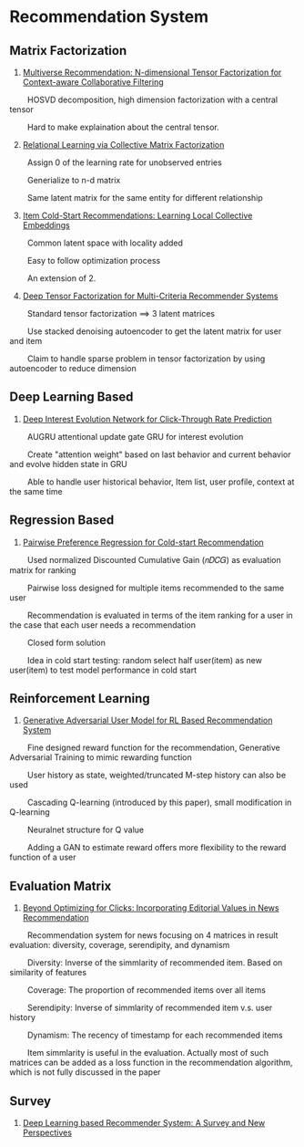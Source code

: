 # Recommendation System

## Matrix Factorization

1. [Multiverse Recommendation: N-dimensional Tensor Factorization for Context-aware Collaborative Filtering](https://xamat.github.io/pubs/karatzoglu-recsys-2010.pdf)

&nbsp; &nbsp; &nbsp; &nbsp; HOSVD decomposition, high dimension factorization with a central tensor

&nbsp; &nbsp; &nbsp; &nbsp; Hard to make explaination about the central tensor.

2. [Relational Learning via Collective Matrix Factorization](http://www.cs.cmu.edu/~ggordon/singh-gordon-kdd-factorization.pdf)

&nbsp; &nbsp; &nbsp; &nbsp; Assign 0 of the learning rate for unobserved entries
        
&nbsp; &nbsp; &nbsp; &nbsp; Generialize to n-d matrix
        
&nbsp; &nbsp; &nbsp; &nbsp; Same latent matrix for the same entity for different relationship
        
        
3. [Item Cold-Start Recommendations: Learning Local Collective Embeddings](http://web.media.mit.edu/~msaveski/assets/publications/2014_item_cold_start/paper.pdf)
        
&nbsp; &nbsp; &nbsp; &nbsp; Common latent space with locality added
        
&nbsp; &nbsp; &nbsp; &nbsp; Easy to follow optimization process

&nbsp; &nbsp; &nbsp; &nbsp; An extension of 2.

4. [Deep Tensor Factorization for Multi-Criteria Recommender Systems](https://ieeexplore.ieee.org/document/9005677)

&nbsp; &nbsp; &nbsp; &nbsp; Standard tensor factorization ==> 3 latent matrices  

&nbsp; &nbsp; &nbsp; &nbsp; Use stacked denoising autoencoder to get the latent matrix for user and item

&nbsp; &nbsp; &nbsp; &nbsp; Claim to handle sparse problem in tensor factorization by using autoencoder to reduce dimension


## Deep Learning Based

1. [Deep Interest Evolution Network for Click-Through Rate Prediction](https://arxiv.org/pdf/1809.03672.pdf)

&nbsp; &nbsp; &nbsp; &nbsp; AUGRU attentional update gate GRU for interest evolution

&nbsp; &nbsp; &nbsp; &nbsp; Create "attention weight" based on last behavior and current behavior and evolve hidden state in GRU

&nbsp; &nbsp; &nbsp; &nbsp; Able to handle user historical behavior, Item list, user profile, context at the same time


## Regression Based

1. [Pairwise Preference Regression for Cold-start Recommendation](http://citeseerx.ist.psu.edu/viewdoc/download?doi=10.1.1.211.9762&rep=rep1&type=pdf)

&nbsp; &nbsp; &nbsp; &nbsp; Used normalized Discounted Cumulative Gain (𝑛𝐷𝐶𝐺) as evaluation matrix for ranking

&nbsp; &nbsp; &nbsp; &nbsp; Pairwise loss designed for multiple items recommended to the same user

&nbsp; &nbsp; &nbsp; &nbsp; Recommendation is evaluated in terms of the item ranking for a user in the case that each user needs a recommendation

&nbsp; &nbsp; &nbsp; &nbsp; Closed form solution

&nbsp; &nbsp; &nbsp; &nbsp; Idea in cold start testing: random select half user(item) as new user(item) to test model performance in cold start

## Reinforcement Learning

1. [Generative Adversarial User Model for RL Based Recommendation System](https://arxiv.org/pdf/1812.10613v3.pdf)

&nbsp; &nbsp; &nbsp; &nbsp; Fine designed reward function for the recommendation, Generative Adversarial Training to mimic rewarding function

&nbsp; &nbsp; &nbsp; &nbsp; User history as state, weighted/truncated M-step history can also be used

&nbsp; &nbsp; &nbsp; &nbsp; Cascading Q-learning (introduced by this paper), small modification in Q-learning

&nbsp; &nbsp; &nbsp; &nbsp; Neuralnet structure for Q value

&nbsp; &nbsp; &nbsp; &nbsp; Adding a GAN to estimate reward offers more flexibility to the reward function of a user

## Evaluation Matrix

1. [Beyond Optimizing for Clicks: Incorporating Editorial Values in News Recommendation](https://arxiv.org/pdf/2004.09980.pdf)

&nbsp; &nbsp; &nbsp; &nbsp; Recommendation system for news focusing on 4 matrices in result evaluation: diversity, coverage, serendipity, and dynamism

&nbsp; &nbsp; &nbsp; &nbsp; Diversity: Inverse of the simmlarity of recommended item. Based on similarity of features

&nbsp; &nbsp; &nbsp; &nbsp; Coverage: The proportion of recommended items over all items

&nbsp; &nbsp; &nbsp; &nbsp; Serendipity: Inverse of simmlarity of recommended item v.s. user history

&nbsp; &nbsp; &nbsp; &nbsp; Dynamism: The recency of timestamp for each recommended items

&nbsp; &nbsp; &nbsp; &nbsp; Item simmlarity is useful in the evaluation. Actually most of such matrices can be added as a loss function in the recommendation algorithm, which is not fully discussed in the paper

## Survey

1. [Deep Learning based Recommender System: A Survey and New Perspectives](https://arxiv.org/pdf/1707.07435.pdf)




